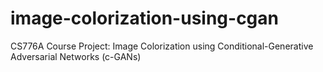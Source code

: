# image-colorization-using-cgan
 CS776A Course Project: Image Colorization using Conditional-Generative Adversarial Networks (c-GANs)
